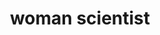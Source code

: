 ---
layout: people&body
title: woman scientist
emoji: woman_scientist
permalink: 👩‍🔬.html
image: assets/img/3moji/woman_scientist.png
---